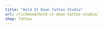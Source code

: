 ```yaml
---
title: "Hold It Down Tattoo Studio"
url: /richmond/hold-it-down-tattoo-studio/
shop: Tattoo
---
```

